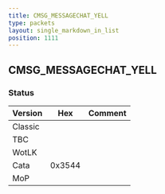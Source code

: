 ```yaml
---
title: CMSG_MESSAGECHAT_YELL
type: packets
layout: single_markdown_in_list
position: 1111
---
```


## CMSG_MESSAGECHAT_YELL

### Status

Version    | Hex        | Comment
---------- | ---------- | ---------- 
Classic    |            |
TBC        |            |
WotLK      |            |
Cata       | 0x3544     |
MoP        |            |